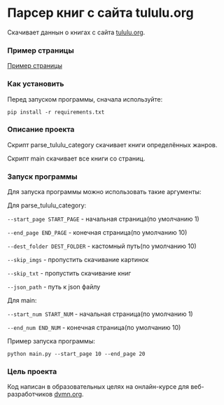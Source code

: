 # Парсер книг с сайта tululu.org

Скачивает даннын о книгах с сайта [tululu.org](https://tululu.org/).

### Пример страницы

[Пример страницы](https://n0ndi.github.io/parser/pages/index0.html)

### Как установить

Перед запуском программы, сначала используйте:

`pip install -r requirements.txt`

### Описание проекта

Скрипт parse_tululu_category скачивает книги определённых жанров.

Скрипт main скачивает все книги со страниц.

### Запуск программы

Для запуска программы можно использовать такие аргументы:

Для parse_tululu_category:

`--start_page START_PAGE` - начальная страница(по умолчанию 1)

`--end_page END_PAGE` - конечная страница(по умолчанию 10)

`--dest_folder DEST_FOLDER` - кастомный путь(по умолчанию 10)

`--skip_imgs` - пропустить скачивание картинок

`--skip_txt` - пропустить скачивание книг

`--json_path` - путь к json файлу

Для main:

`--start_num START_NUM` - начальная страница(по умолчанию 1)

`--end_num END_NUM` - конечная страница(по умолчанию 10)




Пример запуска программы:

```
python main.py --start_page 10 --end_page 20
```

### Цель проекта

Код написан в образовательных целях на онлайн-курсе для веб-разработчиков [dvmn.org](https://dvmn.org/).